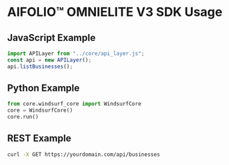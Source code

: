 # AIFOLIO™ OMNIELITE V3 SDK Usage

## JavaScript Example

```js
import APILayer from "../core/api_layer.js";
const api = new APILayer();
api.listBusinesses();
```

## Python Example

```python
from core.windsurf_core import WindsurfCore
core = WindsurfCore()
core.run()
```

## REST Example

```bash
curl -X GET https://yourdomain.com/api/businesses
```
